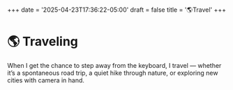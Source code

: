 +++
date = '2025-04-23T17:36:22-05:00'
draft = false
title = '🌎Travel'
+++

# 🌎 Traveling

When I get the chance to step away from the keyboard, I travel — whether it’s a spontaneous road trip, a quiet hike through nature, or exploring new cities with camera in hand.